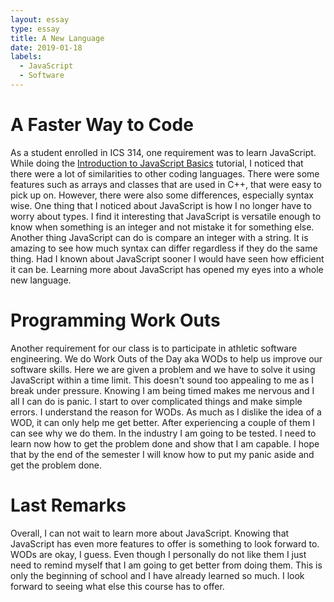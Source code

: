 ```yaml
---
layout: essay
type: essay
title: A New Language
date: 2019-01-18
labels:
  - JavaScript
  - Software
---
```

# A Faster Way to Code
As a student enrolled in ICS 314, one requirement was to learn JavaScript. While doing the [Introduction to JavaScript Basics](https://learn.freecodecamp.org/javascript-algorithms-and-data-structures/basic-javascript) tutorial, I noticed that there were a lot of similarities to other coding languages. There were some features such as arrays and classes that are used in C++, that were easy to pick up on. However, there were also some differences, especially syntax wise. One thing that I noticed about JavaScript is how I no longer have to worry about types. I find it interesting that JavaScript is versatile enough to know when something is an integer and not mistake it for something else. Another thing JavaScript can do is compare an integer with a string. It is amazing to see how much syntax can differ regardless if they do the same thing. Had I known about JavaScript sooner I would have seen how efficient it can be. Learning more about JavaScript has opened my eyes into a whole new language. 

# Programming Work Outs
Another requirement for our class is to participate in athletic software engineering. We do Work Outs of the Day aka WODs to help us improve our software skills. Here we are given a problem and we have to solve it using JavaScript within a time limit. This doesn't sound too appealing to me as I break under pressure. Knowing I am being timed makes me nervous and I all I can do is panic. I start to over complicated things and make simple errors. I understand the reason for WODs. As much as I dislike the idea of a WOD, it can only help me get better. After experiencing a couple of them I can see why we do them. In the industry I am going to be tested. I need to learn now how to get the problem done and show that I am capable. I hope that by the end of the semester I will know how to put my panic aside and get the problem done.

# Last Remarks
Overall, I can not wait to learn more about JavaScript. Knowing that JavaScript has even more features to offer is something to look forward to. WODs are okay, I guess. Even though I personally do not like them I just need to remind myself that I am going to get better from doing them. This is only the beginning of school and I have already learned so much. I look forward to seeing what else this course has to offer.
